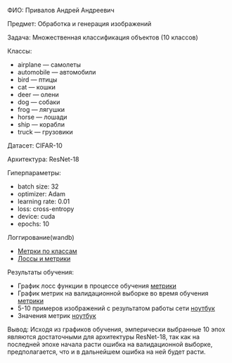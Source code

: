 ФИО: Привалов Андрей Андреевич

Предмет: Обработка и генерация изображений

Задача: Множественная классификация объектов (10 классов)

Классы:

- airplane — самолеты
- automobile — автомобили
- bird — птицы
- cat — кошки
- deer — олени
- dog — собаки
- frog — лягушки
- horse — лошади
- ship — корабли
- truck — грузовики
  
Датасет: CIFAR-10

Архитектура: ResNet-18

Гиперпараметры:
- batch size: 32
- optimizer: Adam
- learning rate: 0.01
- loss: cross-entropy
- device: cuda
- epochs: 10

Логгирование(wandb)
- [Метрки по классам](./metrics/classes)
- [Лоссы и метрики](./metrics/loss)

Результаты обучения:
- График лосс функции в процессе обучения
    [метрики](metrics/loss/loss.png)
- График метрик на валидационной выборке во время обучения
    [метрики](metrics/loss/metrics.png)
- 5-10 примеров изображений с результатом работы сети
    [ноутбук](./hw1.ipynb)
- Значения метрик
    [ноутбук](./hw1.ipynb)

Вывод:
Исходя из графиков обучения, эмперически выбранные 10 эпох являются достаточными для архитектуры ResNet-18, так как на последней эпохе начала расти ошибка на валидационной выборке, предполагается, что и в дальнейшем ошибка на ней будет расти.
